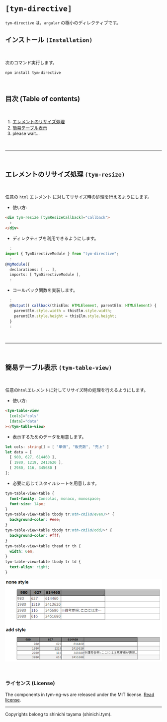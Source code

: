 
# `[tym-directive]`
`tym-directive` は，`angular` の極小のディレクティブです。

## インストール `(Installation)`
<br>

次のコマンド実行します。
```
npm install tym-directive
```

<br>

## 目次 (Table of contents)
<br>

1. [エレメントのリサイズ処理](#TymResize)
1. [簡易テーブル表示](#TymTableView)
1. please wait...

<br> 

---

<br>

<a id="TymResize"></a>

## エレメントのリサイズ処理 `(tym-resize)`
<br>

任意の `html` エレメント に対してリサイズ時の処理を行えるようにします。

- 使い方:

``` html
<div tym-resize [tymResizeCallback]="callback">
  :
</div>
```

- ディレクティブを利用できるようにします。

``` typescript :app.module.ts
  :
import { TymDirectiveModule } from "tym-directive";
  :
@NgModule({
  declarations: [ .. ],
  imports: [ TymDirectiveModule ],
  :
```

- コールバック関数を実装します。

``` typescript :app.component.ts
  :
  @Output() callback(thisElm: HTMLElement, parentElm: HTMLElement) {
    parentElm.style.width = thisElm.style.width;
    parentElm.style.height = thisElm.style.height;
  }
  :
```

<br> 

---

<br>

<a id="TymTableView"></a>

## 簡易テーブル表示 `(tym-table-view)`
<br>

任意の`html`エレメントに対してリサイズ時の処理を行えるようにします。

- 使い方:

``` html
<tym-table-view
  [cols]="cols"
  [data]="data"
></tym-table-view>
```

- 表示するためのデータを用意します。

``` typescript
let cols: string[] = [ "単価", "販売数", "売上" ]
let data = [
  [ 980, 627, 614460 ],
  [ 1980, 1219, 2413620 ],
  [ 2980, 116, 345680 ]
]; 
``` 

- 必要に応じてスタイルシートを用意します。

``` style.css
tym-table-view>table {
  font-family: Consolas, monaco, monospace;
  font-size: 14px;
}
tym-table-view>table tbody tr:nth-child(even)>* {
  background-color: #eee;
}
tym-table-view>table tbody tr:nth-child(odd)>* {
  background-color: #fff;
}
tym-table-view>table thead tr th {
  width: 6em;
}
tym-table-view>table tbody tr td {
  text-align: right;
}
```

![表示サンプル](./tym-table-view-demo.png)

<br/>

### ライセンス (License)
The components in tym-ng-ws are released under the MIT license. [Read license](//github.com/shinichi-tym/tym-ng-ws/blob/main/LICENSE).

---
Copyrights belong to shinichi tayama (shinichi.tym).
